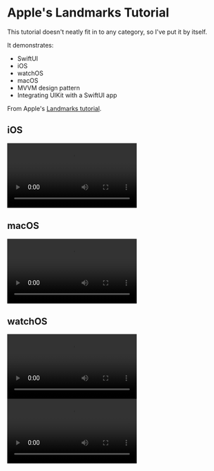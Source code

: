 # Apple's Landmarks Tutorial

This tutorial doesn't neatly fit in to any category, so I've put it by itself. 

It demonstrates: 

* SwiftUI 
* iOS 
* watchOS
* macOS 
* MVVM design pattern
* Integrating UIKit with a SwiftUI app


From Apple's <a href="https://developer.apple.com/tutorials/swiftui">Landmarks tutorial</a>.

## iOS 
![](iOSLandmarks.mp4)

## macOS
![](MacLandmarks.mp4)

## watchOS
![](watchOSLandmarks.mp4)           ![](watchOSLandmarksNotification.mp4)
